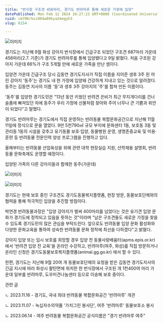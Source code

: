 ```yaml
---
title: "번식장 구조견 456마리, 경기도 반려마루 통해 새로운 가정에 입양"
datePublished: Mon Feb 12 2024 10:27:23 GMT+0000 (Coordinated Universal Time)
cuid: cm706rkxi004w09kya2megyh3
slug: 6154

---
```



![이미지](https://cdn.hashnode.com/res/hashnode/image/upload/v1739260444710/c5f1e58a-ddd3-4b49-a6c0-23bbd2233dee.jpeg)

경기도는 지난해 9월 화성 강아지 번식장에서 긴급구조 되었던 구조견 687마리 가운데 456마리(2.7. 기준)가 경기도 반려마루를 통해 입양됐다고 9일 밝혔다. 처음 구조된 강아지 가운데 66%가 구조 5개월 만에 새로운 가족을 만난 셈이다.

입양견 가운데 긴급구조 당시 김동연 경기도지사가 직접 이름을 지어준 생후 3주 된 어린 강아지 '동주'는 경기도 내 한 가정에 입양돼 건강하게 지내고 있는 것으로 알려졌다. 동주는 김동연 지사의 이름 '동'과 생후 3주 강아지의 '주'를 합쳐 만든 이름이다.

'동주'를 입양한 경기도민은 "13년 동안 키웠던 반려견 은비가 최근 무지개다리를 건너 슬픔에 빠져있던 차에 동주가 우리 가정에 선물처럼 찾아와 주어 너무나 큰 기쁨과 위안이 되었다"고 말했다.

경기도 반려마루는 경기도에서 직접 운영하는 반려동물 복합문화공간으로 지난해 11월 11일에 정식으로 문을 열었다. 9만 5천790㎡ 규모 부지에 문화센터 1동, 보호동 3동 및 관리동 1동의 시설을 갖추고 유기동물 보호·입양, 동물병원 운영, 생명존중교육 및 미용·훈련 등 반려동물 전문인력 양성 프로그램을 진행하고 있다.

올해부터는 반려동물 산업육성을 위해 관련 대학 현장실습 지원, 산학채용 설명회, 반려동물 문화축제도 운영할 예정이다.

입양된 가족의 다른 강아지들과 함께한 동주(가운데)

![이미지](https://cdn.hashnode.com/res/hashnode/image/upload/v1739260447040/72b170f7-9af5-4872-ab32-d19af07389d9.jpeg)

![이미지](https://cdn.hashnode.com/res/hashnode/image/upload/v1739260449378/00040d0c-bfc2-4b18-8036-f7344ca9f5dc.jpeg)

경기도는 현재 보호 중인 구조견도 경기도동물복지플랫폼, 현장 방문, 동물보호단체와의 협력을 통해 적극적인 입양을 추진할 방침이다.

박연경 반려동물과장은 "입양 강아지가 벌써 400마리를 넘었다는 것은 유기견 입양 문화가 경기도에 정착되고 있음을 뜻하는 것"이라며 "남은 구조견들도 새로운 가정을 찾을 수 있도록 경기도민의 많은 관심을 부탁드린다. 앞으로도 반려동물 입양 문화 활성화와 다양한 문화교육을 통하여 성숙한 반려동물 문화 정착에 최선을 다하겠다"고 밝혔다.

강아지 입양 또는 임시 보호를 희망할 경우 입양 전 동물사랑배움터(apms.epis.or.kr) 에서 '반려견 입양 전 교육'을 온라인 수강하고, 반려마루(여주, 화성)를 직접 방문하거나 온라인 신청은 경기도동물보호복지플랫폼(animal.gg.go.kr) 에서 할 수 있다.

한편, 경기도는 지난해 9월 20여 개 동물보호단체의 요청을 받은 김동연 경기도지사의 긴급 지시에 따라 화성시 팔탄면에 위치한 한 번식장에서 구조된 개 1천400여 마리 가운데 일부를 반려마루, 도우미견나눔센터 등으로 이송해 보호 중이다.

관련 글

ㄴ 2023.11.16 - 경기도, 국내 최대 반려동물 복합문화공간 '반려마루' 개관

ㄴ 2023.11.07 - 녹십자수의약품 '가치그린 봉사단', 여주 '반려마루' 동물보호소 봉사

ㄴ 2023.06.14 - 여주 반려동물 복합문화공간 공식이름은 "경기 반려마루 여주"